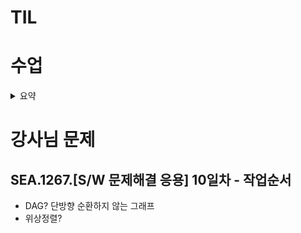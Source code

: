 # TIL

# 수업
<details>
<summary> 요약 </summary>

## 부분집합

### 완전탐색
- 재귀로 추가할지 말지 선택을 하는 걸 구현(2가지 가지로 계속 퍼져나가는 느낌)
- 그 결과를 가지고 출력시에 1이면 출력 0이면 출력x로 구현

### Binary Counting 바이너리 카운팅
```
{A, B, C}
0 000 {}
1 001 {A}
2 010 {B}
3 011 {A, B}
4 100 {C}
5 101 {A, C}
6 110 {B, C}
7 111 {A, B, C}

전체 갯수를 구한다면
1 << len(arr)
형태로 쉽게 2**N개임을 알 수 있다
```

하나만 출력하는 방법?
```
for i in range(N):
    if (tar >> i) & 1:
    # if tar & (1 << i)
    # i 번째 비트가 1인가요?
```

비트 연산임을 명시하는 권장하는 방법 -> 0x1로 1을 표현

## 조합
- 재귀구조로 구현하던 거 기억하지?
- 중복조합은 i+1이 아니라 i로 진입해서 본인도 선택가능하게 해야한다(기억해)

## 그리디
- 가장 좋아보이는 것만 선택해서 가기
- 조건

    1. Greedy Choice Property 탐용적 선택 조건
    - 각 단계의 최적해 선택이 이후 단계 선택에 영향을 주지 않는다
    - 각 단계 규칙이 변하면 안 된다.

    2. Optimal Substructure 최적 부분 구조
    - 각 단계의 최적해 선택을 합하면, 전체 문제의 해결책이어야한다.
    - 어떻게 확인하냐? 간접증명으로 반대로 진행하면 최적해가 아니다를 증명

- knapsack 문제에서 그리디로 해결하는 방법
    - kg당 가치로 줄세우자
    - 잘라서 가져갈 수 있다면 가능
    
    - 정렬하는 방법? sort는 key에 정렬 기준을 만들 수 있다. .sort(key= lamda x: x[0]) 따위
    - 이를 이용해서 .sort(key=lamda x: x[1]/x[0], reverse=True) 로 정렬 가능
  
</details>


# 강사님 문제

## SEA.1267.[S/W 문제해결 응용] 10일차 - 작업순서
- DAG? 단방향 순환하지 않는 그래프
- 위상정렬?

